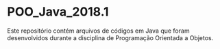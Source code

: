 # POO_Java_2018.1
Este repositório contém arquivos de códigos em Java que foram desenvolvidos durante a disciplina de Programação Orientada a Objetos.
